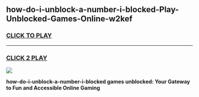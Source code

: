 
## how-do-i-unblock-a-number-i-blocked-Play-Unblocked-Games-Online-w2kef
<h3>
<a href="https://premium76.site?title=how-do-i-unblock-a-number-i-blocked&ref=25A">CLICK TO PLAY</a></h3>
<hr>

<h3>
<a href="https://premium76.site?title=how-do-i-unblock-a-number-i-blocked&ref=25A">CLICK 2 PLAY</a>
  
</h3>

<a href="https://premium76.site?title=how-do-i-unblock-a-number-i-blocked&ref=25A"><img src="https://clearcache.store/games.png"></a>


**how-do-i-unblock-a-number-i-blocked games unblocked: Your Gateway to Fun and Accessible Online Gaming**
